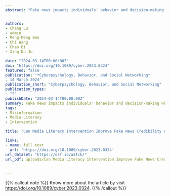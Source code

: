 ```yaml
---
abstract: "Fake news impacts individuals' behavior and decision-making while also disrupting political processes, perceptions of medical advice, and societal trends. Improving individuals' ability to accurately assess fake news can reduce its harmful effects. However, previous research on media literacy interventions designed for improving fake news credibility assessments has yielded inconsistent results. We systematically collected 33 independent studies and performed a meta-analysis to examine the effects of media literacy interventions on assessing fake news credibility (n = 36,256). The results showed that media literacy interventions significantly improved fake news credibility assessments (Hedges' g = 0.53, 95% confidence interval [0.29–0.78], p < 0.001). Gaming interventions were the most effective intervention form. Conversely, the intervention channel, outcome measurement, and subject characteristics (age, gender, and country development level) did not influence the intervention effects."


authors:
- Chang Lu
- admin
- Meng-Meng Bao
- Chi Wang
- Chao Bi
- Xing-Da Ju

date: "2024-03-14T00:00:00Z"
doi: "https://doi.org/10.1089/cyber.2023.0324"
featured: false
publication: '*Cyberpsychology, Behavior, and Social Networking*
, 14 March 2024'
publication_short: "Cyberpsychology, Behavior, and Social Networking"
publication_types:
- "2"
publishDate: "2024-03-14T00:00:00Z"
summary: Fake news impacts individuals' behavior and decision-making while also disrupting political processes, perceptions of medical advice, and societal trends. Improving individuals' ability to accurately assess fake news can reduce its harmful effects. However, previous research on media literacy interventions designed for improving fake news credibility assessments has yielded inconsistent results. We systematically collected 33 independent studies and performed a meta-analysis to examine the effects of media literacy interventions on assessing fake news credibility (n = 36,256). The results showed that media literacy interventions significantly improved fake news credibility assessments (Hedges' g = 0.53, 95% confidence interval [0.29–0.78], p < 0.001). Gaming interventions were the most effective intervention form. Conversely, the intervention channel, outcome measurement, and subject characteristics (age, gender, and country development level) did not influence the intervention effects."
tags:
- Misinformation
- Media Literacy
- Intervention

title: "Can Media Literacy Intervention Improve Fake News Credibility Assessment? A Meta-Analysis"

links:
- name: full text
  url: 'https://doi.org/10.1089/cyber.2023.0324'
url_dataset: "https://osf.io/a3fch/"
url_pdf: uploads/Can Media Literacy Intervention Improve Fake News Credibility Assessment.pdf

 
---
```


{{% callout note %}}
Know more about the article by visit https://doi.org/10.1089/cyber.2023.0324.
{{% /callout %}}




